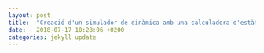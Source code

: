 ```yaml
---
layout: post
title:  "Creació d'un simulador de dinàmica amb una calculadora d'estàtica"
date:   2018-07-17 10:28:06 +0200
categories: jekyll update
---
```

